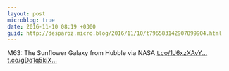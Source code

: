 ```yaml
---
layout: post
microblog: true
date: 2016-11-10 08:19 +0300
guid: http://desparoz.micro.blog/2016/11/10/t796583142907899904.html
---
```

M63: The Sunflower Galaxy from Hubble  via NASA [t.co/1J6xzXAvY...](https://t.co/1J6xzXAvYG) [t.co/gDq1q5kiX...](https://t.co/gDq1q5kiXX)
